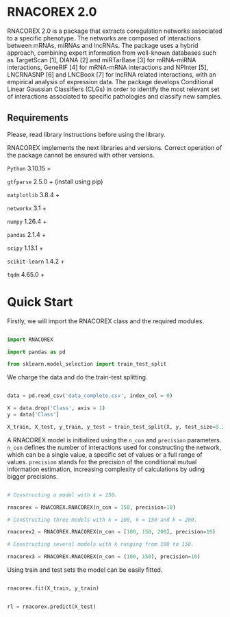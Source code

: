 # RNACOREX 2.0

RNACOREX 2.0 is a package that extracts coregulation networks associated to a specific phenotype. The networks are composed of interactions between mRNAs, miRNAs and lncRNAs. The package uses a hybrid approach, combining expert information from well-known databases such as TargetScan [1], DIANA [2] and miRTarBase [3] for mRNA-miRNA interactions, GeneRIF [4] for mRNA-mRNA interactions and NPInter [5], LNCRNASNP [6] and LNCBook [7] for lncRNA related interactions, with an empirical analysis of expression data. The package develops Conditional Linear Gaussian Classifiers (CLGs) in order to identify the most relevant set of interactions associated to specific pathologies and classify new samples.

## Requirements

Please, read library instructions before using the library.

RNACOREX implements the next libraries and versions. Correct operation of the package cannot be ensured with other versions.

`Python` 3.10.15 +

`gtfparse` 2.5.0 + (install using pip)

`matplotlib` 3.8.4 +

`networkx` 3.1 +

`numpy` 1.26.4 +

`pandas` 2.1.4 +

`scipy` 1.13.1 +

`scikit-learn` 1.4.2 +

`tqdm` 4.65.0 +

# Quick Start

Firstly, we will import the RNACOREX class and the required modules.

```python

import RNACOREX

import pandas as pd

from sklearn.model_selection import train_test_split

```

We charge the data and do the train-test splitting.

```python

data = pd.read_csv('data_complete.csv', index_col = 0)

X = data.drop('Class', axis = 1)
y = data['Class']

X_train, X_test, y_train, y_test = train_test_split(X, y, test_size=0.2, random_state=42)

```

A RNACOREX model is initialized using the `n_con` and `precision` parameters. `n_con` defines the number of interactions used for constructing the network, which can be a single value, a specific set of values or a full range of values. `precision` stands for the precision of the conditional mutual information estimation, increasing complexity of calculations by uding bigger precisions. 

```python

# Constructing a model with k = 150.

rnacorex = RNACOREX.RNACOREX(n_con = 150, precision=10)

# Constructing three models with k = 100, k = 150 and k = 200.

rnacorex2 = RNACOREX.RNACOREX(n_con = [100, 150, 200], precision=10)

# Constructing several models with k ranging from 100 to 150.

rnacorex3 = RNACOREX.RNACOREX(n_con = (100, 150), precision=10)

```

Using train and test sets the model can be easily fitted.

```python

rnacorex.fit(X_train, y_train)

```

```python

rl = rnacorex.predict(X_test)

```

